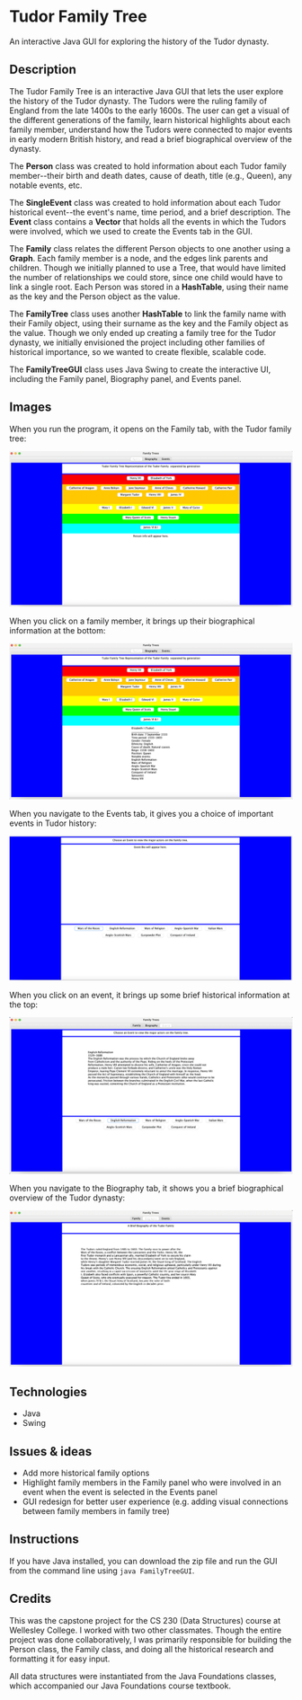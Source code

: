 # Tudor Family Tree
An interactive Java GUI for exploring the history of the Tudor dynasty.

## Description
The Tudor Family Tree is an interactive Java GUI that lets the user explore the history of the Tudor dynasty. The Tudors were the ruling family of England from the late 1400s to the early 1600s. The user can get a visual of the different generations of the family, learn historical highlights about each family member, understand how the Tudors were connected to major events in early modern British history, and read a brief biographical overview of the dynasty.

The **Person** class was created to hold information about each Tudor family member--their birth and death dates, cause of death, title (e.g., Queen), any notable events, etc.

The **SingleEvent** class was created to hold information about each Tudor historical event--the event's name, time period, and a brief description. The **Event** class contains a **Vector** that holds all the events in which the Tudors were involved, which we used to create the Events tab in the GUI.

The **Family** class relates the different Person objects to one another using a **Graph**. Each family member is a node, and the edges link parents and children. Though we initially planned to use a Tree, that would have limited the number of relationships we could store, since one child would have to link a single root. Each Person was stored in a **HashTable**, using their name as the key and the Person object as the value.

The **FamilyTree** class uses another **HashTable** to link the family name with their Family object, using their surname as the key and the Family object as the value. Though we only ended up creating a family tree for the Tudor dynasty, we initially envisioned the project including other families of historical importance, so we wanted to create flexible, scalable code.

The **FamilyTreeGUI** class uses Java Swing to create the interactive UI, including the Family panel, Biography panel, and Events panel.

## Images
When you run the program, it opens on the Family tab, with the Tudor family tree:

![Tudor family tree](images/family-home.png)


When you click on a family member, it brings up their biographical information at the bottom:

![Information about Elizabeth I](images/family-elizabeth.png)


When you navigate to the Events tab, it gives you a choice of important events in Tudor history:

![Important Tudor events](images/events-home.png)


When you click on an event, it brings up some brief historical information at the top:

![Information about the Reformation](images/events-reformation.png)


When you navigate to the Biography tab, it shows you a brief biographical overview of the Tudor dynasty:

![Biographical overview of the Tudors](images/tudor-bio.png)


## Technologies
* Java
* Swing

## Issues & ideas
* Add more historical family options
* Highlight family members in the Family panel who were involved in an event when the event is selected in the Events panel
* GUI redesign for better user experience (e.g. adding visual connections between family members in family tree)

## Instructions
If you have Java installed, you can download the zip file and run the GUI from the command line using `java FamilyTreeGUI`.

## Credits
This was the capstone project for the CS 230 (Data Structures) course at Wellesley College. I worked with two other classmates. Though the entire project was done collaboratively, I was primarily responsible for building the Person class, the Family class, and doing all the historical research and formatting it for easy input.

All data structures were instantiated from the Java Foundations classes, which accompanied our Java Foundations course textbook.

